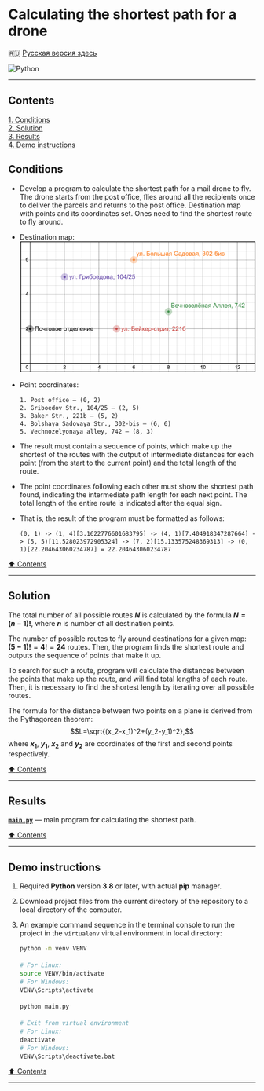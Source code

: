 # Calculating the shortest path for a drone #

:ru: [Русская версия здесь](README_RU.md)

![Python](https://img.shields.io/badge/python-3670A0?style=plastic&logo=python&logoColor=ffdd54)

----

## Contents ##

[1. Conditions](#conditions)    
[2. Solution](#solution)    
[3. Results](#results)    
[4. Demo instructions](#demo-instructions)    

## Conditions ##

- Develop a program to calculate the shortest path for a mail drone to fly. The
drone starts from the post office, flies around all the recipients once to
deliver the parcels and returns to the post office. Destination map with points
and its coordinates set. Ones need to find the shortest route to fly around.

- Destination map:    
![Destination map](ADDS/addresses_map.png)

- Point coordinates:

    ```text
    1. Post office – (0, 2)
    2. Griboedov Str., 104/25 – (2, 5)
    3. Baker Str., 221b – (5, 2)
    4. Bolshaya Sadovaya Str., 302-bis – (6, 6)
    5. Vechnozelyonaya alley, 742 – (8, 3)
    ```

- The result must contain a sequence of points, which make up the shortest of
the routes with the output of intermediate distances for each point (from the
start to the current point) and the total length of the route.

- The point coordinates following each other must show the shortest path found,
indicating the intermediate path length for each next point. The total length of
the entire route is indicated after the equal sign.

- That is, the result of the program must be formatted as follows:

    ```text
    (0, 1) -> (1, 4)[3.1622776601683795] -> (4, 1)[7.404918347287664] -> (5, 5)[11.528023972905324] -> (7, 2)[15.133575248369313] -> (0, 1)[22.204643060234787] = 22.204643060234787
    ```

[:arrow_up: Contents](#contents)

----

## Solution ##

The total number of all possible routes **$N$** is calculated by the formula
**$N=(n-1)!$**, where **$n$** is number of all destination points.

The number of possible routes to fly around destinations for a given map:
**$(5-1)! = 4! = 24$** routes. Then, the program finds the shortest route and
outputs the sequence of points that make it up.

To search for such a route, program will calculate the distances between the
points that make up the route, and will find total lengths of each route. Then,
it is necessary to find the shortest length by iterating over all possible
routes.

The formula for the distance between two points on a plane is derived from the
Pythagorean theorem: $$L=\sqrt{(x_2-x_1)^2+(y_2-y_1)^2},$$ where **$x_1$**,
**$y_1$**, **$x_2$** and **$y_2$** are coordinates of the first and
second points respectively.

[:arrow_up: Contents](#contents)

----

## Results ##

[**`main.py`**](main.py)&nbsp;&mdash; main program for calculating the shortest
path.

[:arrow_up: Contents](#contents)

----

## Demo instructions ##

1. Required **Python** version **3.8** or later, with actual **pip** manager.
2. Download project files from the current directory of the repository to a
local directory of the computer.
3. An example command sequence in the terminal console to run the project in the
`virtualenv` virtual environment in local directory:

    ```bash
    python -m venv VENV

    # For Linux:
    source VENV/bin/activate
    # For Windows:
    VENV\Scripts\activate

    python main.py

    # Exit from virtual environment
    # For Linux:
    deactivate
    # For Windows:
    VENV\Scripts\deactivate.bat
    ```

[:arrow_up: Contents](#contents)

----
